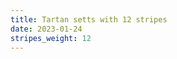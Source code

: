 ```yaml
---
title: Tartan setts with 12 stripes
date: 2023-01-24
stripes_weight: 12
---
```

<no value>

<no value>